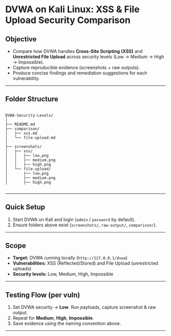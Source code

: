 
# DVWA on Kali Linux: XSS & File Upload Security Comparison

## **Objective**
- Compare how DVWA handles **Cross‑Site Scripting (XSS)** and **Unrestricted File Upload** across security levels (Low → Medium → High → Impossible).  
- Capture reproducible evidence (screenshots + raw outputs).  
- Produce concise findings and remediation suggestions for each vulnerability.

---

## **Folder Structure**

```

DVWA-Security-Levels/
│
├── README.md
├── comparison/
│   ├── xss.md
│   └── file-upload.md
│
├── screenshots/
│   ├── xss/
│   │   ├── low.png
│   │   ├── medium.png
│   │   ├── high.png
│   └── file-upload/
│       ├── low.png
│       ├── medium.png
│       ├── high.png


```

---

## **Quick Setup**
1. Start DVWA on Kali and login (`admin` / `password` by default).  
2. Ensure folders above exist (`screenshots/`, `raw-output/`, `comparison/`).

---

## **Scope**
- **Target:** DVWA running locally (`http://127.0.0.1/dvwa`)  
- **Vulnerabilities:** XSS (Reflected/Stored) and File Upload (unrestricted uploads)  
- **Security levels:** Low, Medium, High, Impossible

---

## **Testing Flow (per vuln)**
1. Set DVWA security → **Low**. Run payloads, capture screenshot & raw output.  
2. Repeat for **Medium**, **High**, **Impossible**.  
3. Save evidence using the naming convention above.

---

